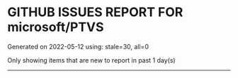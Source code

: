 
# GITHUB ISSUES REPORT FOR microsoft/PTVS


Generated on 2022-05-12 using: stale=30, all=0


Only showing items that are new to report in past 1 day(s)


---
